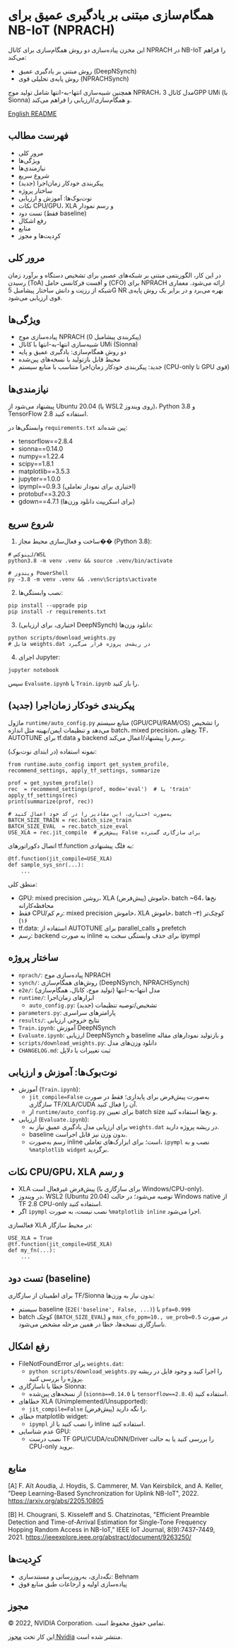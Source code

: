 # همگام‌سازی مبتنی بر یادگیری عمیق برای NB-IoT (NPRACH)

این مخزن پیاده‌سازی دو روش همگام‌سازی برای کانال NPRACH در NB-IoT را فراهم می‌کند:
- روش مبتنی بر یادگیری عمیق (DeepNSynch)
- روش پایه‌ی تحلیلی قوی (NPRACHSynch)

همچنین شبیه‌سازی انتها-به-انتها شامل تولید موج NPRACH، مدل کانال 3GPP UMi (با Sionna) و همگام‌سازی/ارزیابی را فراهم می‌کند.

[English README](./README.md)

## فهرست مطالب
- مرور کلی
- ویژگی‌ها
- نیازمندی‌ها
- شروع سریع
- پیکربندی خودکار زمان‌اجرا (جدید)
- ساختار پروژه
- نوت‌بوک‌ها: آموزش و ارزیابی
- نکات CPU/GPU، XLA و رسم نمودار
- تست دود (فقط baseline)
- رفع اشکال
- منابع
- کرِدیت‌ها و مجوز

## مرور کلی
در این کار، الگوریتمی مبتنی بر شبکه‌های عصبی برای تشخیص دستگاه و برآورد زمان رسیدن (ToA) و آفست فرکانسی حامل (CFO) برای NPRACH ارائه می‌شود. معماری شبکه از رزنِت و دانش ساختار پیشامبل 5G NR بهره می‌برد و در برابر یک روش پایه‌ی قوی ارزیابی می‌شود.

## ویژگی‌ها
- پیاده‌سازی موج NPRACH (پیکربندی پیشامبل 0)
- شبیه‌سازی انتها-به-انتها با کانال UMi (Sionna)
- دو روش همگام‌سازی: یادگیری عمیق و پایه
- محیط قابل بازتولید با نسخه‌های پین‌شده
- جدید: پیکربندی خودکار زمان‌اجرا متناسب با منابع سیستم (CPU-only تا GPU قوی)

## نیازمندی‌ها
پیشنهاد می‌شود از Ubuntu 20.04 (یا WSL2 روی ویندوز)، Python 3.8 و TensorFlow 2.8 استفاده کنید.

وابستگی‌ها در `requirements.txt` پین شده‌اند:
- tensorflow==2.8.4
- sionna==0.14.0
- numpy==1.22.4
- scipy==1.8.1
- matplotlib==3.5.3
- jupyter==1.0.0
- ipympl==0.9.3 (اختیاری برای نمودار تعاملی)
- protobuf==3.20.3
- gdown==4.7.1 (برای اسکریپت دانلود وزن‌ها)

## شروع سریع
1) ساخت و فعال‌سازی محیط مجاز�� (Python 3.8):
```
# لینوکس/WSL
python3.8 -m venv .venv && source .venv/bin/activate

# ویندوز PowerShell
py -3.8 -m venv .venv && .venv\Scripts\activate
```

2) نصب وابستگی‌ها:
```
pip install --upgrade pip
pip install -r requirements.txt
```

3) (اختیاری، برای ارزیابی DeepNSynch) دانلود وزن‌ها:
```
python scripts/download_weights.py
# فایل weights.dat در ریشه‌ی پروژه قرار می‌گیرد
```

4) اجرای Jupyter:
```
jupyter notebook
```
سپس `Evaluate.ipynb` یا `Train.ipynb` را باز کنید.

## پیکربندی خودکار زمان‌اجرا (جدید)
ماژول `runtime/auto_config.py` منابع سیستم (GPU/CPU/RAM/OS) را تشخیص می‌دهد و تنظیمات ایمن/بهینه مثل اندازه batch، mixed precision، نخ‌های TF، AUTOTUNE برای tf.data و backend رسم را پیشنهاد/اعمال می‌کند.

نمونه استفاده (در ابتدای نوت‌بوک):
```
from runtime.auto_config import get_system_profile, recommend_settings, apply_tf_settings, summarize

prof = get_system_profile()
rec  = recommend_settings(prof, mode='eval')  # یا 'train'
apply_tf_settings(rec)
print(summarize(prof, rec))

# به‌صورت اختیاری، این مقادیر را در کد خود اعمال کنید
BATCH_SIZE_TRAIN = rec.batch_size_train
BATCH_SIZE_EVAL  = rec.batch_size_eval
USE_XLA = rec.jit_compile  # پیش‌فرض False برای سازگاری گسترده
```
اتصال دکوراتورهای tf.function به فلگ پیشنهادی:
```
@tf.function(jit_compile=USE_XLA)
def sample_sys_snr(...):
    ...
```
منطق کلی:
- GPU: mixed precision روشن، XLA خاموش (پیش‌فرض)، batch ~64، نخ‌ها محافظه‌کارانه
- فقط CPU/رم کم: mixed precision خاموش، XLA خاموش، batch کوچک‌تر (۴–۱۶)
- tf.data: استفاده از AUTOTUNE برای parallel_calls و prefetch
- رسم: backend به صورت inline برای حذف وابستگی سخت به ipympl

## ساختار پروژه
- `nprach/`: پیاده‌سازی موج NPRACH
- `synch/`: روش‌های همگام‌سازی (DeepNSynch, NPRACHSynch)
- `e2e/`: مدل انتها-به-انتها (تولید موج، کانال، همگام‌سازی)
- `runtime/`: ابزارهای زمان‌اجرا
  - `auto_config.py`: تشخیص/توصیه تنظیمات (جدید)
- `parameters.py`: پارامترهای سراسری
- `results/`: نتایج خروجی ارزیابی
- `Train.ipynb`: آموزش DeepNSynch
- `Evaluate.ipynb`: ارزیابی DeepNSynch و baseline و بازتولید نمودارهای مقاله
- `scripts/download_weights.py`: دانلود وزن‌های مدل
- `CHANGELOG.md`: ثبت تغییرات با دلایل

## نوت‌بوک‌ها: آموزش و ارزیابی
- آموزش (`Train.ipynb`):
  - `jit_compile=False` به‌صورت پیش‌فرض برای پایداری؛ فقط در صورت سازگاری TF/XLA/CUDA آن را فعال کنید.
  - از `runtime/auto_config.py` برای تعیین batch size و نخ‌ها استفاده کنید.
- ارزیابی (`Evaluate.ipynb`):
  - برای ارزیابی مدل یادگیری عمیق نیاز به `weights.dat` در ریشه پروژه دارید.
  - baseline بدون وزن نیز قابل اجراست.
  - رسم به‌صورت inline است؛ برای ابزارک‌های تعاملی، `ipympl` نصب و به `%matplotlib widget` برگردید.

## نکات CPU/GPU، XLA و رسم
- XLA پیش‌فرض غیرفعال است (برای سازگاری با Windows/CPU-only).
- در ویندوز، WSL2 (Ubuntu 20.04) توصیه می‌شود؛ در حالت Windows native از TF 2.8 CPU-only استفاده کنید.
- اگر `ipympl` نصب نیست، به صورت `%matplotlib inline` اجرا می‌شود.

فعالسازی XLA در محیط سازگار:
```
USE_XLA = True
@tf.function(jit_compile=USE_XLA)
def my_fn(...):
    ...
```

## تست دود (baseline)
برای اطمینان از سازگاری TF/Sionna بدون نیاز به وزن‌ها:
- سیستم baseline (`E2E('baseline', False, ...)`) با `pfa=0.999`
- batch کوچک (`BATCH_SIZE_EVAL`) و `max_cfo_ppm=10., ue_prob=0.5`
در صورت ناسازگاری نسخه‌ها، خطا در همین مرحله مشخص می‌شود.

## رفع اشکال
- FileNotFoundError برای `weights.dat`:
  - `python scripts/download_weights.py` را اجرا کنید و وجود فایل در ریشه پروژه را بررسی کنید.
- خطا یا ناسازگاری Sionna:
  - از نسخه‌های پین‌شده (`sionna==0.14.0` با `tensorflow==2.8.4`) استفاده کنید.
- خطاهای XLA (Unimplemented/Unsupported):
  - `jit_compile=False` را نگه دارید (پیش‌فرض).
- خطای matplotlib widget:
  - `ipympl` را نصب کنید یا از inline استفاده کنید.
- عدم شناسایی GPU:
  - نصب درست TF GPU/CUDA/cuDNN/Driver را بررسی کنید یا به حالت CPU-only بروید.

## منابع
[A] F. Aït Aoudia, J. Hoydis, S. Cammerer, M. Van Keirsbilck, and A. Keller, "Deep Learning-Based Synchronization for Uplink NB-IoT", 2022. https://arxiv.org/abs/2205.10805

[B] H. Chougrani, S. Kisseleff and S. Chatzinotas, "Efficient Preamble Detection and Time-of-Arrival Estimation for Single-Tone Frequency Hopping Random Access in NB-IoT," IEEE IoT Journal, 8(9):7437-7449, 2021. https://ieeexplore.ieee.org/abstract/document/9263250/

## کرِدیت‌ها
- نگه‌داری، به‌روزرسانی و مستندسازی: Behnam
- پیاده‌سازی اولیه و ارجاعات طبق منابع فوق

## مجوز
© 2022, NVIDIA Corporation. تمامی حقوق محفوظ است.

این کار تحت [مجوز Nvidia](./LICENSE.txt) منتشر شده است.
